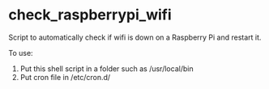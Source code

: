 # check_raspberrypi_wifi

Script to automatically check if wifi is down on a Raspberry Pi and restart it.

To use:

1. Put this shell script in a folder such as /usr/local/bin
2. Put cron file in /etc/cron.d/
